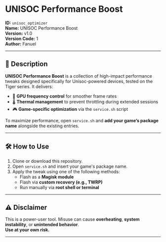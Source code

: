 # UNISOC Performance Boost

**ID:** `unisoc_optimizer`  
**Name:** UNISOC Performance Boost  
**Version:** v1.0  
**Version Code:** 1  
**Author:** Fanuel  

---

## 🚀 Description

**UNISOC Performance Boost** is a collection of high-impact performance tweaks designed specifically for Unisoc-powered devices, tested on the Tiger series. It delivers:

- 🔧 **GPU frequency control** for smoother frame rates  
- 🌡️ **Thermal management** to prevent throttling during extended sessions  
- 🎮 **Game-specific optimization** via the `service.sh` script

To maximize performance, open `service.sh` and **add your game’s package name** alongside the existing entries.

---

## 🛠️ How to Use

1. Clone or download this repository.
2. Open `service.sh` and insert your game's package name.
3. Apply the tweak using one of the following methods:
   - Flash as a **Magisk module**
   - Flash via **custom recovery (e.g., TWRP)**
   - Run manually via **root shell or terminal**

---

## ⚠️ Disclaimer

This is a power-user tool. Misuse can cause **overheating**, **system instability**, or **unintended behavior**.  
**Use at your own risk.**

---
